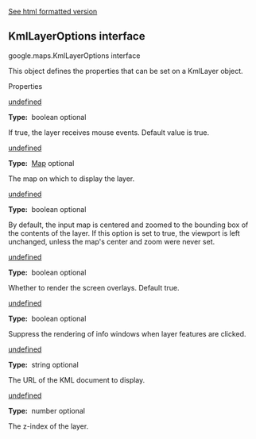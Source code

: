 [See html formatted version](https://huasofoundries.github.io/google-maps-documentation/KmlLayerOptions.html)

KmlLayerOptions interface
-------------------------

google.maps.KmlLayerOptions interface

This object defines the properties that can be set on a KmlLayer object.

Properties

[undefined](#KmlLayerOptions.clickable)

**Type:**  boolean optional

If true, the layer receives mouse events. Default value is true.

[undefined](#KmlLayerOptions.map)

**Type:**  [Map](/maps/documentation/javascript/reference/3.40/map#Map) optional

The map on which to display the layer.

[undefined](#KmlLayerOptions.preserveViewport)

**Type:**  boolean optional

By default, the input map is centered and zoomed to the bounding box of the contents of the layer. If this option is set to true, the viewport is left unchanged, unless the map's center and zoom were never set.

[undefined](#KmlLayerOptions.screenOverlays)

**Type:**  boolean optional

Whether to render the screen overlays. Default true.

[undefined](#KmlLayerOptions.suppressInfoWindows)

**Type:**  boolean optional

Suppress the rendering of info windows when layer features are clicked.

[undefined](#KmlLayerOptions.url)

**Type:**  string optional

The URL of the KML document to display.

[undefined](#KmlLayerOptions.zIndex)

**Type:**  number optional

The z-index of the layer.